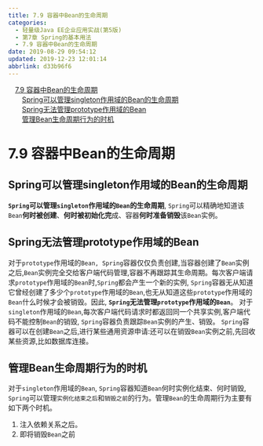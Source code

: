 ```yaml
---
title: 7.9 容器中Bean的生命周期
categories: 
  - 轻量级Java EE企业应用实战(第5版)
  - 第7章 Spring的基本用法
  - 7.9 容器中Bean的生命周期
date: 2019-08-29 09:54:12
updated: 2019-12-23 12:01:14
abbrlink: d33b96f6
---
```

<div id='my_toc'><a href="/JavaReadingNotes/d33b96f6/#7-9-容器中Bean的生命周期" class="header_1">7.9 容器中Bean的生命周期</a>&nbsp;<br><a href="/JavaReadingNotes/d33b96f6/#Spring可以管理singleton作用域的Bean的生命周期" class="header_2">Spring可以管理singleton作用域的Bean的生命周期</a>&nbsp;<br><a href="/JavaReadingNotes/d33b96f6/#Spring无法管理prototype作用域的Bean" class="header_2">Spring无法管理prototype作用域的Bean</a>&nbsp;<br><a href="/JavaReadingNotes/d33b96f6/#管理Bean生命周期行为的时机" class="header_2">管理Bean生命周期行为的时机</a>&nbsp;<br></div>
<style>.header_1{margin-left: 1em;}.header_2{margin-left: 2em;}.header_3{margin-left: 3em;}.header_4{margin-left: 4em;}.header_5{margin-left: 5em;}.header_6{margin-left: 6em;}</style>
<!--more-->
<script>if (navigator.platform.search('arm')==-1){document.getElementById('my_toc').style.display = 'none';}var e,p = document.getElementsByTagName('p');while (p.length>0) {e = p[0];e.parentElement.removeChild(e);}</script>

<!--end-->
<!--SSTStart-->
# 7.9 容器中Bean的生命周期 #
## Spring可以管理singleton作用域的Bean的生命周期 ##
**`Spring`可以管理`singleton`作用域的`Bean`的生命周期**, `Spring`可以精确地知道该`Bean`**何时被创建**、**何时被初始化完**成、容器**何时准备销毁**该`Bean`实例。
## Spring无法管理prototype作用域的Bean ##
对于`prototype`作用域的`Bean, Spring`容器仅仅负责创建,当容器创建了`Bean`实例之后,`Bean`实例完全交给客户端代码管理,容器不再跟踪其生命周期。每次客户端请求`prototype`作用域的`Bean`时,`Spring`都会产生一个新的实例, `Spring`容器无从知道它曾经创建了多少个`prototype`作用域的`Bean`,也无从知道这些`prototype`作用域的`Bean`什么时候才会被销毁。因此, **`Spring`无法管理`prototype`作用域的`Bean`**。
对于`singleton`作用域的`Bean`,每次客户端代码请求时都返回同一个共享实例,客户端代码不能控制`Bean`的销毁, `Spring`容器负责跟踪`Bean`实例的产生、销毁。 `Spring`容器可以在创建`Bean`之后,进行某些通用资源申请:还可以在销毁`Bean`实例之前,先回收某些资源,比如数据库连接。
## 管理Bean生命周期行为的时机 ##
对于`singleton`作用域的`Bean`, `Spring`容器知道`Bean`何时实例化结束、何时销毁, `Spring`可以管理`实例化结束之后`和`销毁之前`的行为。管理`Bean`的生命周期行为主要有如下两个时机。
1. 注入依赖关系之后。
2. 即将销毁`Bean`之前

<!--SSTStop-->

